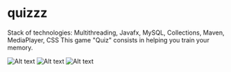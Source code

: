 # quizzz
Stack of technologies: Multithreading, Javafx, MySQL, Collections, Maven, MediaPlayer, CSS
This game "Quiz" consists in helping you train your memory. 


![Alt text](/в1.PNG)
![Alt text](/в2.PNG)
![Alt text](/в3.PNG)

